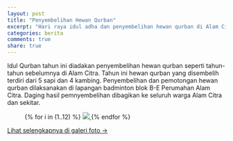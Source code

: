 ```yaml
---
layout: post
title: "Penyembelihan Hewan Qurban"
excerpt: "Hari raya idul adha dan penyembelihan hewan qurban di Alam Citra."
categories: berita
comments: true
share: true
---
```


Idul Qurban tahun ini diadakan penyembelihan hewan qurban seperti tahun-tahun sebelumnya di Alam Citra. Tahun ini hewan qurban yang disembelih terdiri dari 5 sapi dan 4 kambing. Penyembelihan dan pemotongan hewan qurban dilaksanakan di lapangan badminton blok B-E Perumahan Alam Citra. Daging hasil pemnyembelihan dibagikan ke seluruh warga Alam Citra dan sekitar.

<figure class="third">
  {% for i in (1..12) %}
    <a class="image-popup" href="{{ site.url }}/images/2018-agustus/idul-qurban/{{ i }}.jpg">
      <img src="{{ site.url }}/images/2018-agustus/idul-qurban/thumb/{{ i }}.jpg">
    </a>
  {% endfor %}
</figure>

<a href="{{ site.url }}/galeri-foto/#2018-08">Lihat selengkapnya di galeri foto &rarr;</a>
